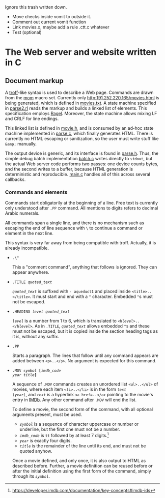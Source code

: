 Ignore this trash written down.

- Move checks inside vomit to outside it.
- Comment out current vomit function
- Link movies.o, maybe add a rule .ctt.c whatever
- Test (optional)

# The Web server and website written in C

## Document markup

A [troff](https://troff.org/)-like syntax is used to describe a Web
page. Commands are drawn from the
[mom](http://www.schaffter.ca/mom/momdoc/toc.html) macro set.
Currently only
[http:191.252.220.165/movies.html](http:191.252.220.165/movies.html)
is being generated, which is defined in [movies.txt](movies.txt).
A state machine specified in [parse2.rl](parse2.rl) reads the
markup and builds a linked list of elements. This specification
employs [Ragel](https://www.colm.net/open-source/ragel/). Moreover,
the state machine allows mixing LF and CRLF for line endings.

This linked list is defined in [movie.h](movie.h), and is consumed by
an ad-hoc state machine implemented in [parse.c](parse.c), which
finally generates HTML. There is currently no HTML escaping or
sanitization, so the user must write stuff like `&amp;` manually.

The output device is generic, and its interface is found in
[parse.h](parse.h). Thus, the simple debug batch implementation
[batch.c](batch.c) writes directly to `stdout`, but the actual Web
server code performs two passes: one device counts bytes, and the
second writes to a buffer, because HTML generation is deterministic
and reproducible. [main.c](main.c) handles all of this across several
callbacks.

### Commands and elements

Commands start obligatorily at the beginning of a line.
Free text is currently only understood after `.PP` command.
All mentions to digits refers to decimal Arabic numerals.

All commands span a single line, and there is no
mechanism such as escaping the end of line sequence with `\` to
continue a command or element in the next line.

This syntax is very far away from being compatible with troff.
Actually, it is already incompatible.

- `.\"`

  This a "comment command", anything that follows is ignored. They can
  appear anywhere.

- <code>.TITLE *quoted\_text*</code>

  <code>*quoted\_text*</code> is suffixed with `- aqueduct1` and placed
  inside `<title>..</title>`. It must start and end with a `"`
  character. Embedded `"`s must not be escaped.

- <code>.HEADING *level* *quoted\_text*</code>

  <code>*level*</code> is a number from 1 to 6, which is translated to
  <code>\<h*level*>..\</h*level*></code>. As in `.TITLE`,
  <code>*quoted\_text*</code> allows embedded `"`s and these must not
  be escaped, but it is copied inside the section heading tags as it
  is, without any suffix.

- `.PP`

  Starts a paragraph. The lines that follow until any command appears
  are added between `<p>..</p>`. No argument is expected for this
  command.

- <code>.MOV *symbol* __[__*imdb_code* *year* *title*__]__</code>

  A sequence of `.MOV` commands creates an unordered list
  `<ul>..</ul>` of movies, where each item `<li>..</li>` is in the
  form <code>*text* (*year*)</code>, and <code>*text*</code> is a
  hyperlink `<a href=..</a>` pointing to the movie's entry in
  [IMDb](https://www.imdb.com/). Any other command after `.MOV` will
  end the list.

  To define a movie, the second form of the command, with all optional
  arguments present, must be used.

  * <code>*symbol*</code> is a sequence of character uppercase or number or
    underline, but the first one must not be a number.
  * <code>*imdb_code*</code> is `tt` followed by at least 7 digits.[^1]
  * <code>*year*</code> is exactly four digits.
  * <code>*title*</code> is the remainder of the line until its end,
    and must not be quoted anyhow.

  Once a movie defined, and only once, it is also output to HTML as
  described before. Further, a movie definition can be reused before
  or after the initial definition using the first form of the command,
  simply through its <code>*symbol*</code>.

[^1]: https://developer.imdb.com/documentation/key-concepts#imdb-ids
